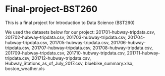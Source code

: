 # Final-project-BST260

This is a final project for Introduction to Data Science (BST260)

We used the datasets below for our project: 
201701-hubway-tripdata.csv,
201702-hubway-tripdata.csv,
201703-hubway-tripdata.csv,
201704-hubway-tripdata.csv,
201705-hubway-tripdata.csv,
201706-hubway-tripdata.csv,
201707-hubway-tripdata.csv,
201708-hubway-tripdata.csv,
201709-hubway-tripdata.csv,
201710-hubway-tripdata.csv,
201711-hubway-tripdata.csv,
201712-hubway-tripdata.csv,
Hubway_Stations_as_of_July_2017.csv,
bluebike_summary.xlsx,
boston_weather.xls
